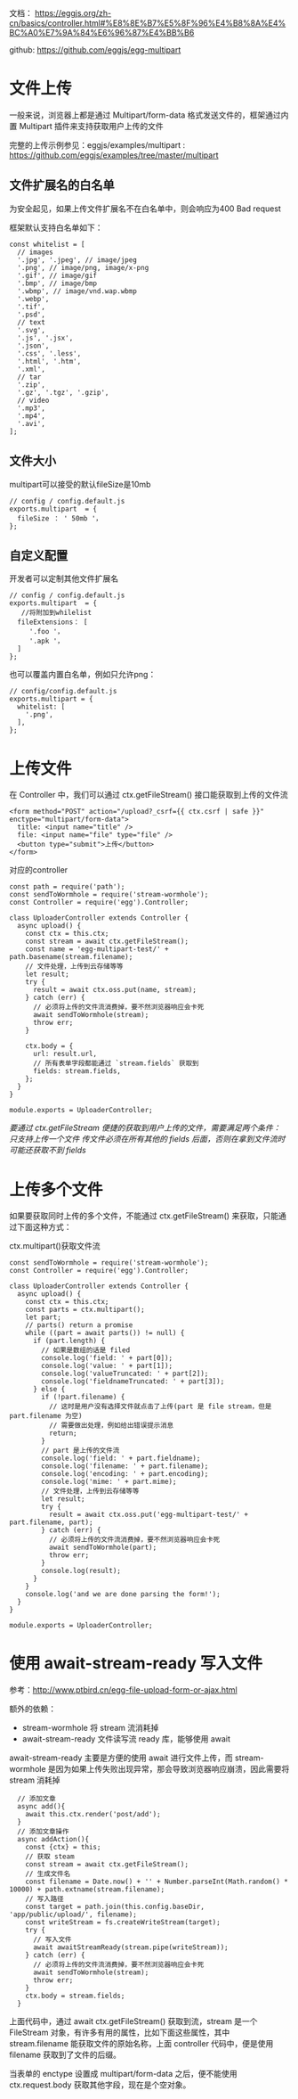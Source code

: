 

文档： https://eggjs.org/zh-cn/basics/controller.html#%E8%8E%B7%E5%8F%96%E4%B8%8A%E4%BC%A0%E7%9A%84%E6%96%87%E4%BB%B6

github: https://github.com/eggjs/egg-multipart



# 文件上传

一般来说，浏览器上都是通过 Multipart/form-data 格式发送文件的，框架通过内置 Multipart 插件来支持获取用户上传的文件

完整的上传示例参见：eggjs/examples/multipart :   https://github.com/eggjs/examples/tree/master/multipart 



## 文件扩展名的白名单

为安全起见，如果上传文件扩展名不在白名单中，则会响应为400 Bad request

框架默认支持白名单如下：
```
const whitelist = [
  // images
  '.jpg', '.jpeg', // image/jpeg
  '.png', // image/png, image/x-png
  '.gif', // image/gif
  '.bmp', // image/bmp
  '.wbmp', // image/vnd.wap.wbmp
  '.webp',
  '.tif',
  '.psd',
  // text
  '.svg',
  '.js', '.jsx',
  '.json',
  '.css', '.less',
  '.html', '.htm',
  '.xml',
  // tar
  '.zip',
  '.gz', '.tgz', '.gzip',
  // video
  '.mp3',
  '.mp4',
  '.avi',
];
```



## 文件大小

multipart可以接受的默认fileSize是10mb

```
// config / config.default.js 
exports.multipart  = {
  fileSize ： ' 50mb '，
};
```



## 自定义配置

开发者可以定制其他文件扩展名

```
// config / config.default.js 
exports.multipart  = {
   //将附加到whilelist 
  fileExtensions： [
     '.foo '，
     '.apk '，
  ]
};
```

也可以覆盖内置白名单，例如只允许png：
```
// config/config.default.js
exports.multipart = {
  whitelist: [
    '.png',
  ],
};
```



# 上传文件

在 Controller 中，我们可以通过 ctx.getFileStream() 接口能获取到上传的文件流

```
<form method="POST" action="/upload?_csrf={{ ctx.csrf | safe }}" enctype="multipart/form-data">
  title: <input name="title" />
  file: <input name="file" type="file" />
  <button type="submit">上传</button>
</form>
```
对应的controller
```
const path = require('path');
const sendToWormhole = require('stream-wormhole');
const Controller = require('egg').Controller;

class UploaderController extends Controller {
  async upload() {
    const ctx = this.ctx;
    const stream = await ctx.getFileStream();
    const name = 'egg-multipart-test/' + path.basename(stream.filename);
    // 文件处理，上传到云存储等等
    let result;
    try {
      result = await ctx.oss.put(name, stream);
    } catch (err) {
      // 必须将上传的文件流消费掉，要不然浏览器响应会卡死
      await sendToWormhole(stream);
      throw err;
    }

    ctx.body = {
      url: result.url,
      // 所有表单字段都能通过 `stream.fields` 获取到
      fields: stream.fields,
    };
  }
}

module.exports = UploaderController;
```

*要通过 ctx.getFileStream 便捷的获取到用户上传的文件，需要满足两个条件：*
*只支持上传一个文件*
*传文件必须在所有其他的 fields 后面，否则在拿到文件流时可能还获取不到 fields*




# 上传多个文件

如果要获取同时上传的多个文件，不能通过 ctx.getFileStream() 来获取，只能通过下面这种方式：

ctx.multipart()获取文件流

```
const sendToWormhole = require('stream-wormhole');
const Controller = require('egg').Controller;

class UploaderController extends Controller {
  async upload() {
    const ctx = this.ctx;
    const parts = ctx.multipart();
    let part;
    // parts() return a promise
    while ((part = await parts()) != null) {
      if (part.length) {
        // 如果是数组的话是 filed
        console.log('field: ' + part[0]);
        console.log('value: ' + part[1]);
        console.log('valueTruncated: ' + part[2]);
        console.log('fieldnameTruncated: ' + part[3]);
      } else {
        if (!part.filename) {
          // 这时是用户没有选择文件就点击了上传(part 是 file stream，但是 part.filename 为空)
          // 需要做出处理，例如给出错误提示消息
          return;
        }
        // part 是上传的文件流
        console.log('field: ' + part.fieldname);
        console.log('filename: ' + part.filename);
        console.log('encoding: ' + part.encoding);
        console.log('mime: ' + part.mime);
        // 文件处理，上传到云存储等等
        let result;
        try {
          result = await ctx.oss.put('egg-multipart-test/' + part.filename, part);
        } catch (err) {
          // 必须将上传的文件流消费掉，要不然浏览器响应会卡死
          await sendToWormhole(part);
          throw err;
        }
        console.log(result);
      }
    }
    console.log('and we are done parsing the form!');
  }
}

module.exports = UploaderController;
```




# 使用 await-stream-ready 写入文件

参考：http://www.ptbird.cn/egg-file-upload-form-or-ajax.html

额外的依赖：
- stream-wormhole	      将 stream 流消耗掉
- await-stream-ready	  文件读写流 ready 库，能够使用 await

await-stream-ready 主要是方便的使用 await 进行文件上传，而 stream-wormhole 是因为如果上传失败出现异常，那会导致浏览器响应崩溃，因此需要将 stream 消耗掉

```
  // 添加文章
  async add(){
    await this.ctx.render('post/add');
  }
  // 添加文章操作
  async addAction(){
    const {ctx} = this;
    // 获取 steam
    const stream = await ctx.getFileStream();
    // 生成文件名
    const filename = Date.now() + '' + Number.parseInt(Math.random() * 10000) + path.extname(stream.filename);
    // 写入路径
    const target = path.join(this.config.baseDir, 'app/public/upload/', filename);
    const writeStream = fs.createWriteStream(target);
    try { 
      // 写入文件
      await awaitStreamReady(stream.pipe(writeStream));
    } catch (err) {
      // 必须将上传的文件流消费掉，要不然浏览器响应会卡死
      await sendToWormhole(stream);
      throw err;
    }
    ctx.body = stream.fields;
  }
```

上面代码中，通过 await ctx.getFileStream() 获取到流，stream 是一个 FileStream 对象，有许多有用的属性，比如下面这些属性，其中 stream.filename 能获取文件的原始名称，上面 controller 代码中，便是使用 filename 获取到了文件的后缀。

当表单的 enctype 设置成 multipart/form-data 之后，便不能使用 ctx.request.body 获取其他字段，现在是个空对象。